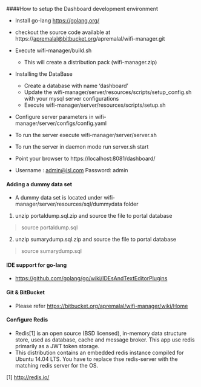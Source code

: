 ####How to setup the  Dashboard development environment

* Install go-lang https://golang.org/
* checkout the source code available at https://apremalal@bitbucket.org/apremalal/wifi-manager.git	
* Execute wifi-manager/build.sh 
    * This will create a distribution pack (wifi-manager.zip)
* Installing the DataBase
    * Create a database with name ‘dashboard’
    * Update the wifi-manager/server/resources/scripts/setup_config.sh with your mysql server configurations
    * Execute wifi-manager/server/resources/scripts/setup.sh
* Configure server parameters in  wifi-manager/server/configs/config.yaml
* To run the server execute wifi-manager/server/server.sh
* To run the server in daemon mode run server.sh start

* Point your browser to https://localhost:8081/dashboard/
* Username : admin@isl.com Password: admin

#### Adding  a dummy data set

* A dummy data set is located under wifi-manager/server/resources/sql/dummydata folder

1. unzip portaldump.sql.zip and source the file to portal database
 > source portaldump.sql
2. unzip sumarydump.sql.zip and source the file to portal database
 > source sumarydump.sql

#### IDE support for go-lang

* https://github.com/golang/go/wiki/IDEsAndTextEditorPlugins

#### Git & BitBucket
* Please refer https://bitbucket.org/apremalal/wifi-manager/wiki/Home
#### Configure Redis
* Redis[1] is an open source (BSD licensed), in-memory data structure store, used as database, cache and message broker. This 
 app use redis primarily as a JWT token storage. 
* This distribution contains an embedded redis instance compiled for Ubuntu 14.04 LTS. You have to replace thse redis-server 
with the matching redis server for the OS.

[1] http://redis.io/
